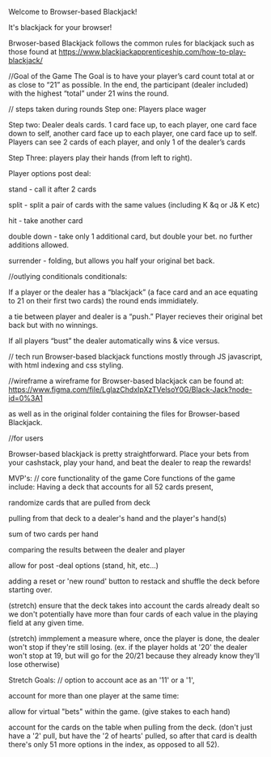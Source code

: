 Welcome to Browser-based Blackjack!

It's blackjack for your browser!

Brwoser-based Blackjack follows the common rules for blackjack such as those found at https://www.blackjackapprenticeship.com/how-to-play-blackjack/

//Goal of the Game
The Goal is to have your player’s card count total at or as close to “21” as possible. In the end, the participant (dealer included) with the highest “total” under 21 wins the round.


// steps taken during rounds
Step one: Players place wager

Step two: Dealer deals cards. 1 card face up, to each player, one card face down to self, another card face up to each player, one card face up to self. Players can see 2 cards of each player, and only 1 of the dealer’s cards

Step Three: players play their hands (from left to right).

Player options post deal:

stand - call it after 2 cards

split - split a pair of cards with the same values (including K &q or J& K etc)

hit - take another card

double down - take only 1 additional card, but double your bet. no further additions allowed.

surrender - folding, but allows you half your original bet back.


//outlying conditionals 
conditionals:

If a player or the dealer has a “blackjack” (a face card and an ace equating to 21 on their first two cards) the round ends immidiately.

a tie between player and dealer is a “push.” Player recieves their original bet back but with no winnings.

If all players “bust” the dealer automatically wins & vice versus.

// tech run
Browser-based blackjack functions mostly through JS javascript, with html indexing and css styling.

//wireframe
a wireframe for Browser-based blackjack can be found at:
https://www.figma.com/file/LglazChdxIpXzTVelsoY0G/Black-Jack?node-id=0%3A1

as well as in the original folder containing the files for Browser-based Blackjack.

//for users

Browser-based blackjack is pretty straightforward. Place your bets from your cashstack, play your hand, and beat the dealer to reap the rewards!

MVP's:
// core functionality of the game
Core functions of the game include:
Having a deck that accounts for all 52 cards present,

randomize cards that are pulled from deck

pulling from that deck to a dealer's hand and the player's hand(s)

sum of two cards per hand

comparing the results between the dealer and player

allow for post -deal options (stand, hit, etc...)

adding a reset or 'new round' button to restack and shuffle the deck before starting over.

(stretch) ensure that the deck takes into account the cards already dealt so we don't potentially have more than four cards of each value in the playing field at any given time.

(stretch) immplement a measure where, once the player is done, the dealer won't stop if they're still losing. (ex. if the player holds at '20' the dealer won't stop at 19, but will go for the 20/21 because they already know they'll lose otherwise)


Stretch Goals:
//
option to account ace as an '11' or a '1',

account for more than one player at the same time:

allow for virtual "bets" within the game. (give stakes to each hand)

account for the cards on the table when pulling from the deck. (don't just have a '2' pull, but have the '2 of hearts' pulled, so after that card is dealth there's only 51 more options in the index, as opposed to all 52).
